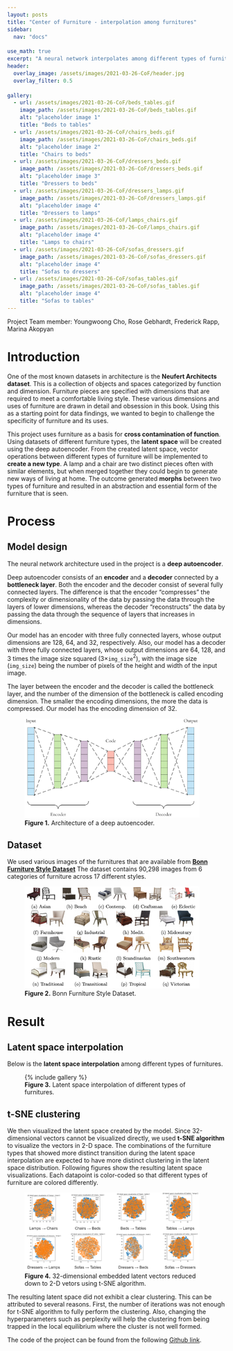 ```yaml
---
layout: posts
title: "Center of Furniture - interpolation among furnitures"
sidebar:
  nav: "docs"

use_math: true
excerpt: "A neural network interpolates among different types of furniture"
header:
  overlay_image: /assets/images/2021-03-26-CoF/header.jpg
  overlay_filter: 0.5

gallery:
  - url: /assets/images/2021-03-26-CoF/beds_tables.gif
    image_path: /assets/images/2021-03-26-CoF/beds_tables.gif
    alt: "placeholder image 1"
    title: "Beds to tables"
  - url: /assets/images/2021-03-26-CoF/chairs_beds.gif
    image_path: /assets/images/2021-03-26-CoF/chairs_beds.gif
    alt: "placeholder image 2"
    title: "Chairs to beds"
  - url: /assets/images/2021-03-26-CoF/dressers_beds.gif
    image_path: /assets/images/2021-03-26-CoF/dressers_beds.gif
    alt: "placeholder image 3"
    title: "Dressers to beds"
  - url: /assets/images/2021-03-26-CoF/dressers_lamps.gif
    image_path: /assets/images/2021-03-26-CoF/dressers_lamps.gif
    alt: "placeholder image 4"
    title: "Dressers to lamps"
  - url: /assets/images/2021-03-26-CoF/lamps_chairs.gif
    image_path: /assets/images/2021-03-26-CoF/lamps_chairs.gif
    alt: "placeholder image 4"
    title: "Lamps to chairs"
  - url: /assets/images/2021-03-26-CoF/sofas_dressers.gif
    image_path: /assets/images/2021-03-26-CoF/sofas_dressers.gif
    alt: "placeholder image 4"
    title: "Sofas to dressers"
  - url: /assets/images/2021-03-26-CoF/sofas_tables.gif
    image_path: /assets/images/2021-03-26-CoF/sofas_tables.gif
    alt: "placeholder image 4"
    title: "Sofas to tables"
---
```


Project Team member: Youngwoong Cho, Rose Gebhardt, Frederick Rapp, Marina Akopyan

# Introduction
One of the most known datasets in architecture is the **Neufert Architects dataset**. This is a collection of objects and spaces categorized by function and dimension. Furniture pieces are specified with dimensions that are required to meet a comfortable living style. These various dimensions and uses of furniture are drawn in detail and obsession in this book. Using this as a starting point for data findings, we wanted to begin to challenge the specificity of furniture and its uses. 

This project uses furniture as a basis for **cross contamination of function**. Using datasets of different furniture types, the **latent space** will be created using the deep autoencoder. From the created latent space, vector operations between different types of furniture will be implemented to **create a new type**. A lamp and a chair are two distinct pieces often with similar elements, but when merged together they could begin to generate new ways of living at home. The outcome generated **morphs** between two types of furniture and resulted in an abstraction and essential form of the furniture that is seen. 

# Process
## Model design
The neural network architecture used in the project is a **deep autoencoder**.

Deep autoencoder consists of an **encoder** and a **decoder** connected by a **bottleneck layer**. Both the encoder and the decoder consist of several fully connected layers. The difference is that the encoder “compresses” the complexity or dimensionality of the data by passing the data through the layers of lower dimensions, whereas the decoder “reconstructs” the data by passing the data through the sequence of layers that increases in dimensions. 

Our model has an encoder with three fully connected layers, whose output dimensions are 128, 64, and 32, respectively. Also, our model has a decoder with three fully connected layers, whose output dimensions are 64, 128, and 3 times the image size squared (3$\times$`img_size`$^2$), with the image size (`img_size`) being the number of pixels of the height and width of the input image.

The layer between the encoder and the decoder is called the bottleneck layer, and the number of the dimension of the bottleneck is called encoding dimension. The smaller the encoding dimensions, the more the data is compressed. Our model has the encoding dimension of 32.

<figure style="width: 80%" class="align-center">
  <img src="/assets/images/2021-03-26-CoF/autoencoder.png" alt="this is a placeholder image">
  <figcaption><b>Figure 1.</b> Architecture of a deep autoencoder.</figcaption>
</figure>

## Dataset
We used various images of the furnitures that are available from [**Bonn Furniture Style Dataset**](https://cvml.comp.nus.edu.sg/furniture/index.html) The dataset contains 90,298 images from 6 categories of furniture across 17 different styles.

<figure style="width: 80%" class="align-center">
  <img src="/assets/images/2021-03-26-CoF/bonn_furniture_dataset.png" alt="this is a placeholder image">
  <figcaption><b>Figure 2.</b> Bonn Furniture Style Dataset.</figcaption>
</figure>

# Result
## Latent space interpolation
Below is the **latent space interpolation** among different types of furnitures.
<figure style="width: 80%" class="align-center">
  {% include gallery %}
  <figcaption><b>Figure 3.</b> Latent space interpolation of different types of furnitures.</figcaption>
</figure>

## t-SNE clustering
We then visualized the latent space created by the model. Since 32-dimensional vectors cannot be visualized directly, we used **t-SNE algorithm** to visualize the vectors in 2-D space. The combinations of the furniture types that showed more distinct transition during the latent space interpolation are expected to have more distinct clustering in the latent space distribution. Following figures show the resulting latent space visualizations. Each datapoint is color-coded so that different types of furniture are colored differently.
<figure style="width: 80%" class="align-center">
  <img src="/assets/images/2021-03-26-CoF/tSNE.PNG" alt="this is a placeholder image">
  <figcaption><b>Figure 4.</b> 32-dimensional embedded latent vectors reduced down to 2-D vetors using t-SNE algorithm.</figcaption>
</figure>

The resulting latent space did not exhibit a clear clustering. This can be attributed to several reasons. First, the number of iterations was not enough for t-SNE algorithm to fully perform the clustering. Also, changing the hyperparameters such as perplexity will help the clustering from being trapped in the local equilibrium where the cluster is not well formed.

The code of the project can be found from the following [Github link](https://github.com/YoungWoong-Cho/CenterOfFurniture/blob/main/Dataset.py).